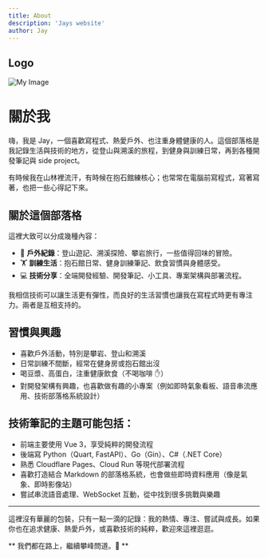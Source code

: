 ```yaml
---
title: About
description: 'Jays website'
author: Jay
---
```


## Logo
![My Image](/images/main1.jpg)
# 關於我

嗨，我是 Jay，一個喜歡寫程式、熱愛戶外、也注重身體健康的人。這個部落格是我記錄生活與技術的地方，從登山與溯溪的旅程，到健身與訓練日常，再到各種開發筆記與 side project。

有時候我在山林裡流汗，有時候在抱石館練核心；也常常在電腦前寫程式，寫著寫著，也把一些心得記下來。

## 關於這個部落格

這裡大致可以分成幾種內容：

- 🧗 **戶外紀錄**：登山遊記、溯溪探險、攀岩旅行，一些值得回味的冒險。
- 🏋️ **訓練生活**：抱石館日常、健身訓練筆記、飲食習慣與身體感受。
- 💻 **技術分享**：全端開發經驗、開發筆記、小工具、專案架構與部署流程。

我相信技術可以讓生活更有彈性，而良好的生活習慣也讓我在寫程式時更有專注力。兩者是互相支持的。

## 習慣與興趣

- 喜歡戶外活動，特別是攀岩、登山和溯溪
- 日常訓練不間斷，經常在健身房或抱石館出沒
- 喝豆漿、高蛋白，注重健康飲食（不喝咖啡 ✋）
- 對開發架構有興趣，也喜歡做有趣的小專案（例如即時氣象看板、語音串流應用、技術部落格系統設計）

## 技術筆記的主題可能包括：

- 前端主要使用 Vue 3，享受純粹的開發流程
- 後端寫 Python（Quart, FastAPI）、Go（Gin）、C#（.NET Core）
- 熟悉 Cloudflare Pages、Cloud Run 等現代部署流程
- 喜歡打造結合 Markdown 的部落格系統，也會做些即時資料應用（像是氣象、即時影像站）
- 嘗試串流語音處理、WebSocket 互動，從中找到很多挑戰與樂趣

---

這裡沒有華麗的包裝，只有一點一滴的記錄：我的熱情、專注、嘗試與成長。如果你也在追求健康、熱愛戶外，或喜歡技術的純粹，歡迎來這裡逛逛。

** 我們都在路上，繼續攀峰問道。🌿 **
